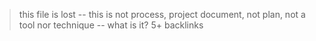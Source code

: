 > this file is lost -- this is not process, project document, not plan, not a tool nor technique -- what is it?
> 5+ backlinks